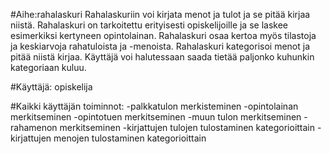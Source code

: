 #Aihe:rahalaskuri 
Rahalaskuriin voi kirjata menot ja tulot ja se pitää kirjaa niistä. Rahalaskuri on tarkoitettu erityisesti opiskelijoille ja se laskee esimerkiksi kertyneen opintolainan. Rahalaskuri osaa kertoa myös tilastoja ja keskiarvoja rahatuloista ja -menoista. Rahalaskuri kategorisoi menot ja pitää niistä kirjaa. Käyttäjä voi halutessaan saada tietää paljonko kuhunkin kategoriaan kuluu.

#Käyttäjä: opiskelija

#Kaikki käyttäjän toiminnot:
-palkkatulon merkisteminen
-opintolainan merkitseminen
-opintotuen merkitseminen
-muun tulon merkitseminen
-rahamenon merkitseminen
-kirjattujen tulojen tulostaminen kategorioittain
-kirjattujen menojen tulostaminen kategorioittain

